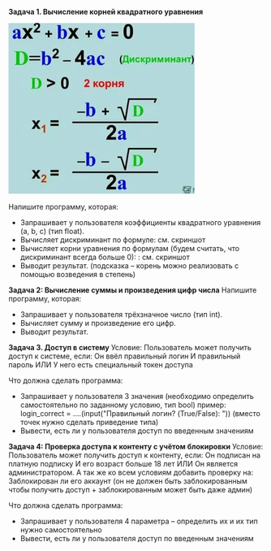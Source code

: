 **Задача 1. Вычисление корней квадратного уравнения**

![6.1.png](6.1.png)

Напишите программу, которая:
- Запрашивает у пользователя коэффициенты квадратного уравнения (a, b, c) (тип float).
- Вычисляет дискриминант по формуле: см. скриншот
- Вычисляет корни уравнения по формулам (будем считать, что дискриминант всегда больше 0): : см. скриншот
- Выводит результат.
(подсказка – корень можно реализовать с помощью возведения в степень)

**Задача 2: Вычисление суммы и произведения цифр числа**
Напишите программу, которая:
- Запрашивает у пользователя трёхзначное число (тип int).
- Вычисляет сумму и произведение его цифр.
- Выводит результат.

**Задача 3. Доступ в систему**
Условие:
Пользователь может получить доступ к системе, если:
Он ввёл правильный логин И правильный пароль
ИЛИ У него есть специальный токен доступа

Что должна сделать программа:
- Запрашивает у пользователя 3 значения (необходимо определить самостоятельно по заданному условию, тип bool) пример:
login_correct = ….(input("Правильный логин? (True/False): "))
(вместо точек нужно сделать приведение типа)
- Вывести, есть ли у пользователя доступ по введенным значениям


**Задача 4: Проверка доступа к контенту с учётом блокировки**
Условие:
Пользователь может получить доступ к контенту, если:
Он подписан на платную подписку И его возраст больше 18 лет 
ИЛИ Он является администратором. 
А так же ко всем условиям добавить проверку на: Заблокирован ли его аккаунт (он не должен быть заблокированным чтобы получить доступ + заблокированным может быть даже админ)

Что должна сделать программа:
- Запрашивает у пользователя 4 параметра – определить их и их тип нужно самостоятельно
- Вывести, есть ли у пользователя доступ по введенным значениям